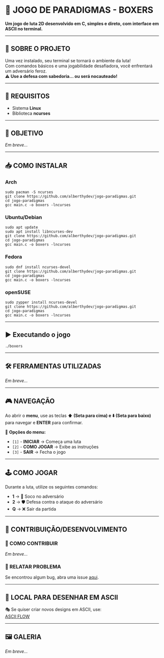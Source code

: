 # 🥊 JOGO DE PARADIGMAS - BOXERS  
**Um jogo de luta 2D desenvolvido em C, simples e direto, com interface em ASCII no terminal.**  

---

## 📌 SOBRE O PROJETO  
Uma vez instalado, seu terminal se tornará o ambiente da luta!  
Com comandos básicos e uma jogabilidade desafiadora, você enfrentará um adversário feroz.  
⚠️ **Use a defesa com sabedoria... ou será nocauteado!**  

---

## 🔧 REQUISITOS  
- Sistema **Linux**  
- Biblioteca **ncurses**  

---

## 🎯 OBJETIVO  
*Em breve...*  

---

## 📥 COMO INSTALAR  
### Arch
```
sudo pacman -S ncurses
git clone https://github.com/alberthydev/jogo-paradigmas.git
cd jogo-paradigmas
gcc main.c -o boxers -lncurses
```

### Ubuntu/Debian
```
sudo apt update
sudo apt install libncurses-dev
git clone https://github.com/alberthydev/jogo-paradigmas.git
cd jogo-paradigmas
gcc main.c -o boxers -lncurses
```

### Fedora
```
sudo dnf install ncurses-devel
git clone https://github.com/alberthydev/jogo-paradigmas.git
cd jogo-paradigmas
gcc main.c -o boxers -lncurses
```

### openSUSE
```
sudo zypper install ncurses-devel
git clone https://github.com/alberthydev/jogo-paradigmas.git
cd jogo-paradigmas
gcc main.c -o boxers -lncurses
```
---

## ▶️ Executando o jogo
```
./boxers
```

---

## 🛠️ FERRAMENTAS UTILIZADAS  
*Em breve...*  

---

## 🎮 NAVEGAÇÃO  
Ao abrir o **menu**, use as teclas **⬆️ (Seta para cima) e ⬇️ (Seta para baixo)** para navegar e **ENTER** para confirmar.  

📌 **Opções do menu:**  
- `[1]` - **INICIAR** → Começa uma luta  
- `[2]` - **COMO JOGAR** → Exibe as instruções  
- `[3]` - **SAIR** → Fecha o jogo  

---

## 🕹️ COMO JOGAR  
Durante a luta, utilize os seguintes comandos:  
- **1** → 🥊 Soco no adversário  
- **2** → 🛡️ Defesa contra o ataque do adversário  
- **Q** → ❌ Sair da partida  

---

## 🤝 CONTRIBUIÇÃO/DESENVOLVIMENTO  

### 📝 COMO CONTRIBUIR  
*Em breve...*  

### 🐛 RELATAR PROBLEMA  
Se encontrou algum bug, abra uma issue [aqui](https://github.com/alberthydev/jogo-paradigmas/issues).  

---

## 🎨 LOCAL PARA DESENHAR EM ASCII  
🎭 Se quiser criar novos designs em ASCII, use:  
[ASCII FLOW](https://asciiflow.com/#/)  

---

## 🖼️ GALERIA  
*Em breve...*  
